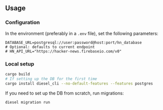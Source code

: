 ## Usage

### Configuration

In the environment (preferably in a `.env` file), set the following parameters:

```env
DATABASE_URL=postgresql://user:password@host:port/hn_database
# Optional: defaults to current endpoint
# HN_API_URL="https://hacker-news.firebaseio.com/v0"
```

### Local setup

```bash
cargo build
# If setting up the DB for the first time
cargo install diesel_cli --no-default-features --features postgres
```

If you need to set up the DB from scratch, run migrations:

```bash
diesel migration run
```

